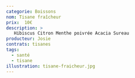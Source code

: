 ```yaml
---
categorie: Boissons
nom: Tisane fraîcheur
prix:  10€
description: >
   Hibiscus Citron Menthe poivrée Acacia Sureau
producteur: Josie
contrats: tisanes
tags: 
  - santé
  - tisane
illustration: tisane-fraicheur.jpg
---
```


